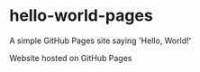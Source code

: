 # hello-world-pages
A simple GitHub Pages site saying 'Hello, World!'

Website hosted on GitHub Pages
